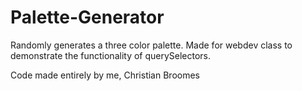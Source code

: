 # Palette-Generator
Randomly generates a three color palette. Made for webdev class to demonstrate the functionality of querySelectors.

Code made entirely by me, Christian Broomes
